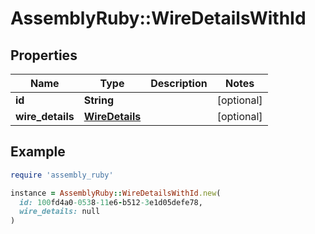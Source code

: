 # AssemblyRuby::WireDetailsWithId

## Properties

| Name | Type | Description | Notes |
| ---- | ---- | ----------- | ----- |
| **id** | **String** |  | [optional] |
| **wire_details** | [**WireDetails**](WireDetails.md) |  | [optional] |

## Example

```ruby
require 'assembly_ruby'

instance = AssemblyRuby::WireDetailsWithId.new(
  id: 100fd4a0-0538-11e6-b512-3e1d05defe78,
  wire_details: null
)
```

